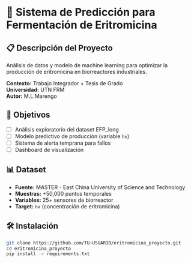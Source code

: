 # 🧪 Sistema de Predicción para Fermentación de Eritromicina

## 📋 Descripción del Proyecto
Análisis de datos y modelo de machine learning para optimizar la producción de eritromicina en biorreactores industriales.

**Contexto:** Trabajo Integrador + Tesis de Grado  
**Universidad:** UTN FRM  
**Autor:** M.L.Marengo

## 🎯 Objetivos
- [ ] Análisis exploratorio del dataset EFP_long
- [ ] Modelo predictivo de producción (variable `hx`)
- [ ] Sistema de alerta temprana para fallos
- [ ] Dashboard de visualización

## 📊 Dataset
- **Fuente:** MASTER - East China University of Science and Technology
- **Muestras:** +50,000 puntos temporales
- **Variables:** 25+ sensores de biorreactor
- **Target:** `hx` (concentración de eritromicina)

## 🛠️ Instalación
```bash
git clone https://github.com/TU-USUARIO/eritromicina_proyecto.git
cd eritromicina_proyecto
pip install -r requirements.txt
